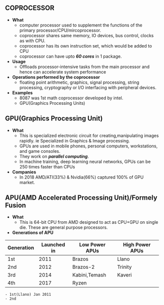 ## COPROCESSOR
- **What**
	- computer processor used to supplement the functions of the primary processor/CPU/mircoprocessor.
	- coprocessor shares same memory, IO devices, bus control, clocks as with CPU.
	- coprocessor has its own instruction set, which would be added to CPU
	- coprocessor can have upto ***60 cores*** in 1 package.
- **Usage**
	- Offloads processor-intensive tasks from the main processor and hence can accelerate system performance
- **Operations performed by the coprocessor**
	- floating point arithmetic, graphics, signal processing, string processing, cryptography or I/O interfacing with peripheral devices.	
- **Examples**
	- 8087 was 1st math coprocessor developed by intel.
	- GPU(Graphics Processing Units)
	
## GPU(Graphics Processing Unit)
- **What**
	- This is specialized electronic circuit for creating,manipulating images rapidly. ie Specialized in Graphics & Image processing.
	- GPUs are used in mobile phones, personal computers, workstations, and game consoles.
	- They work on ***parallel computing***.
	-  In machine training, deep learning neural networks, GPUs can be 250 times faster than CPUs
- **Companies**
	- In 2018 AMD/ATI(33%) & Nvidia(66%) captured 100% of GPU market.
	
## APU(AMD Accelerated Processing Unit)/Formely Fusion
- **What**
	- This is 64-bit CPU from AMD designed to act as CPU+GPU on single die. These are general purpose processors.
- **Generations of APU**

| Generation | Launched in | Low Power APUs | High Power APUs |
| --- | --- | --- | --- |
| 1st | 2011 | Brazos | Llano |
| 2nd | 2012 | Brazos-2 | Trinity |
| 3rd | 2014 | Kabini,Temash | Kaveri |
| 4th | 2017 | Ryzen |
	- 1st(Llano) Jan 2011
	- 2nd
